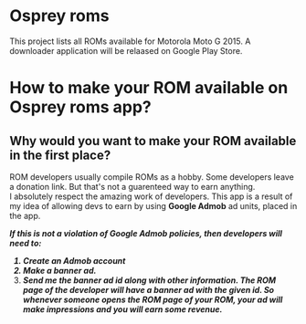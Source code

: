 # Osprey roms

This project lists all ROMs available for Motorola Moto G 2015.
A downloader application will be relaased on Google Play Store.

# How to make your ROM available on Osprey roms app?

## Why would you want to make your ROM available in the first place?
ROM developers usually compile ROMs as a hobby. Some developers leave a donation link. But that's not a guarenteed way to earn anything.  
I absolutely respect the amazing work of developers. This app is a result of my idea of allowing devs to earn by using <b>Google Admob</b> ad units, placed in the app.  

<b><i>If this is not a violation of Google Admob policies, then developers will need to:
  1. Create an Admob account
  2. Make a banner ad.
  3. Send me the banner ad id along with other information.
The ROM page of the developer will have a banner ad with the given id. So whenever someone opens the ROM page of your ROM, your ad will make impressions and you will earn some revenue.</b></i>
